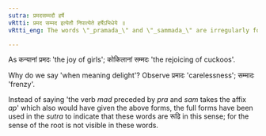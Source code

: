 ```yaml
---
sutra: प्रमदसम्मदौ हर्षे
vRtti: प्रमद सम्मद इत्येतौ निपात्येते हर्षेऽभिधेये ॥
vRtti_eng: The words \"_pramada_\" and \"_sammada_\" are irregularly formed, meaning joy\".

---
```

As कन्यानां प्रमदः 'the joy of girls'; कोकिलानां सम्मदः 'the rejoicing of cuckoos'.

Why do we say 'when meaning delight'? Observe प्रमादः 'carelessness'; सम्मादः 'frenzy'.

Instead of saying 'the verb _mad_ preceded by _pra_ and _sam_ takes the affix _ap_' which also would have given the above forms, the full forms have been used in the _sutra_ to indicate that these words are रूढि in this sense; for the sense of the root is not visible in these words.